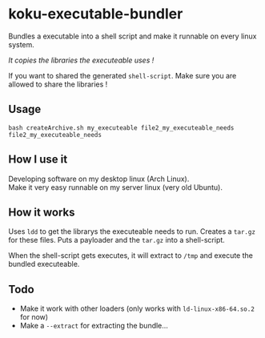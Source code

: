 koku-executable-bundler
=======================

Bundles a executable into a shell script and make it runnable on every linux system.

*It copies the libraries the executeable uses !*

If you want to shared the generated `shell-script`.
Make sure you are allowed to share the libraries !

Usage
-----
`bash createArchive.sh my_executeable file2_my_executeable_needs file2_my_executeable_needs`

How I use it
-----
Developing software on my desktop linux (Arch Linux).  
Make it very easy runnable on my server linux (very old Ubuntu).

How it works
------
Uses `ldd` to get the librarys the executeable needs to run.
Creates a `tar.gz` for these files.
Puts a payloader and the `tar.gz` into a shell-script.

When the shell-script gets executes,
it will extract to `/tmp` and execute the bundled executeable.

Todo
------
* Make it work with other loaders (only works with `ld-linux-x86-64.so.2` for now)
* Make a `--extract` for extracting the bundle...
